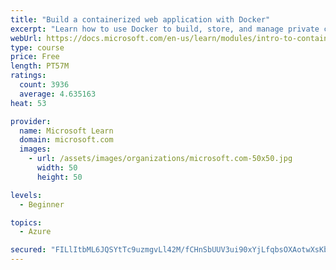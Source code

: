 ```yaml
---
title: "Build a containerized web application with Docker"
excerpt: "Learn how to use Docker to build, store, and manage private container images with the Azure Container Registry."
webUrl: https://docs.microsoft.com/en-us/learn/modules/intro-to-containers/
type: course
price: Free
length: PT57M
ratings:
  count: 3936
  average: 4.635163
heat: 53

provider:
  name: Microsoft Learn
  domain: microsoft.com
  images:
    - url: /assets/images/organizations/microsoft.com-50x50.jpg
      width: 50
      height: 50

levels:
  - Beginner

topics:
  - Azure

secured: "FILlItbML6JQSYtTc9uzmgvLl42M/fCHnSbUUV3ui90xYjLfqbsOXAotwXsKbYNebn7Kyb8Rj/wK8GJqZPyueTfJel5HfkMrPmelcPL59qu7KFoC0ZZi4QrWhUYrKwb4ZPqPp5W13unS/m/NNxN+ptLCAqgP1pWd1CUIruVvmpNkzcpts/Kr6fIBpACxhEbi1aeKGu12peo77rZJfEzjLZDENRrxBs8aHC/Zcp6E0MBqsXJcoRIIOflYkihpx/gBVHRi2aCpUiOh85fBqt6WowFW+0XGcAGpbwdq0XItZcvkouQZqQ8GVfT03kLuh0G7RgonurXzJlcJNX1rrGmTQFufQUwBF1VtQFDE8tiolGSK1c0cFBlywXeWNPPIB+onm6DO0A3RTqynRfHSk052rE9g1z3qy4nr9azCkQ0S9nA=;RH2hSoBzu3jg721URTByfA=="
---
```


